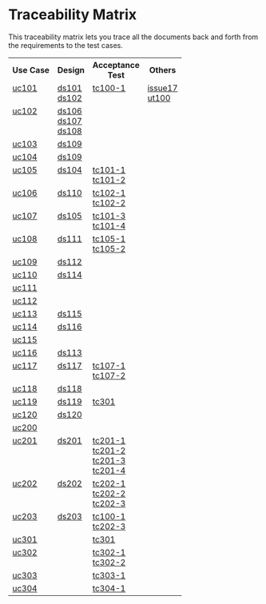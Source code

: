Traceability Matrix
===================

This traceability matrix lets you trace all the documents
back and forth from the requirements to the test cases.

<table>
  <tr><th>Use Case<th>Design<th>Acceptance<br>Test<th>Others
  <tr>
    <td valign='top'><a href="../use-cases/uc101-registeration.md">uc101</a>
    <td valign='top'>
      <a href="../designs/ds101-registration-home-page.md">ds101</a><br>
      <a href="../designs/ds102-registration-form.md">ds102</a>
    <td valign='top'>
      <a href="../test-cases/acceptance/tc100-registration/1-customer-registration.md">tc100-1</a>
    <td valign='top'>
      <a href="../test-cases/unit/issue17-date-of-birth.md">issue17</a><br>
      <a href="../test-cases/unit/ut100-register-company-checkbox.md">ut100</a>
  <tr>
    <td valign='top'><a href="../use-cases/uc102-edit-personal-information.md">uc102</a>
    <td valign='top'>
      <a href="../designs/ds106-account-information-page.md">ds106</a><br>
      <a href="../designs/ds107-edit-account-information-page.md">ds107</a><br>
      <a href="../designs/ds108-edit-account-information-confirmation-page.md">ds108</a>
    <td>
    <td>
  <tr>
    <td valign='top'><a href="../use-cases/uc103-add-agency.md">uc103</a>
    <td valign='top'>
      <a href="../designs/ds109-agency-management-page.md">ds109</a>
    <td>
    <td>
  <tr>
    <td valign='top'><a href="../use-cases/uc104-revoke-agency-permission.md">uc104</a>
    <td valign='top'>
      <a href="../designs/ds109-agency-management-page.md">ds109</a>
    <td>
    <td>
  <tr>
    <td valign='top'><a href="../use-cases/uc105-entrepreneur-view-all-request.md">uc105</a>
    <td valign='top'>
      <a href="../designs/ds104-view-all-request-status.md">ds104</a>
    <td valign='top'>
      <a href="../test-cases/acceptance/tc101-entrepreneur-view-all-request/1-entrepreneur-view-all-request.md">tc101-1</a><br>
      <a href="../test-cases/acceptance/tc101-entrepreneur-view-all-request/2-entrepreneur-view-all-request.md">tc101-2</a>
    <td>
  <tr>
    <td valign='top'><a href="../use-cases/uc106-request-gmo-certificate.md">uc106</a>
    <td valign='top'>
      <a href="../designs/ds110-create-certificate-request-form.md">ds110</a>
    <td valign='top'>
      <a href="../test-cases/acceptance/tc102-request-gmo-certificate/1-entrepreneur-create-request.md">tc102-1</a><br>
      <a href="../test-cases/acceptance/tc102-request-gmo-certificate/2-entrepreneur-create-request.md">tc102-2</a>
    <td>
  <tr>
    <td valign='top'><a href="../use-cases/uc107-view-request-detail.md">uc107</a>
    <td valign='top'>
      <a href="../designs/ds105-view-request-information.md">ds105</a>
    <td valign='top'>
      <a href="../test-cases/acceptance/tc101-entrepreneur-view-all-request/3-entrepreneur-view-detail.md">tc101-3</a><br>
      <a href="../test-cases/acceptance/tc101-entrepreneur-view-all-request/4-entrepreneur-view-detail.md">tc101-4</a>
    <td>
  <tr>
    <td valign='top'><a href="../use-cases/uc108-staff-list-all-request.md">uc108</a>
    <td valign='top'>
      <a href="../designs/ds111-view-all-request.md">ds111</a>
    <td valign='top'>
      <a href="../test-cases/acceptance/tc105-staff-list-all-request/1-staff-view-request.md">tc105-1</a><br>
      <a href="../test-cases/acceptance/tc105-staff-list-all-request/2-staff-view-request-no-data.md">tc105-2</a>
    <td>
  <tr>
    <td valign='top'><a href="../use-cases/uc109-update-request-status.md">uc109</a>
    <td valign='top'>
      <a href="../designs/ds112-view-request-information.md">ds112</a>
    <td>
    <td>
  <tr>
    <td valign='top'><a href="../use-cases/uc110-send-lab-task-form.md">uc110</a>
    <td valign='top'>
      <a href="../designs/ds114-create-lab-task-form.md">ds114</a>
    <td>
    <td>
  <tr>
    <td valign='top'><a href="../use-cases/uc111-check-laboratory-status.md">uc111</a>
    <td>
    <td>
    <td>
  <tr>
    <td valign='top'><a href="../use-cases/uc112-view-lab-report.md">uc112</a>
    <td>
    <td>
    <td>
  <tr>
    <td valign='top'><a href="../use-cases/uc113-create-and-sign-certificate.md">uc113</a>
    <td valign='top'>
      <a href="../designs/ds115-create-certification-form.md">ds115</a>
    <td>
    <td>
  <tr>
    <td valign='top'><a href="../use-cases/uc114-create-and-sign-analysis-of-report.md">uc114</a>
    <td valign='top'>
      <a href="../designs/ds116-create-analysis-of-report.md">ds116</a>
    <td>
    <td>
  <tr>
    <td valign='top'><a href="../use-cases/uc115-create-an-invoice.md">uc115</a>
    <td>
    <td>
    <td>
  <tr>
    <td valign='top'><a href="../use-cases/uc116-create-a-receipt.md">uc116</a>
    <td valign='top'>
      <a href="../designs/ds113-create-receipt-form.md">ds113</a>
    <td>
    <td>
  <tr>
    <td valign='top'><a href="../use-cases/uc117-lab-staff-list-request.md">uc117</a>
    <td valign='top'>
      <a href="../designs/ds117-view-all-lab-task.md">ds117</a>
    <td valign='top'>
      <a href="../test-cases/acceptance/tc107-lab-staff-list-request/1-lab-staff-list-request.md">tc107-1</a><br>
      <a href="../test-cases/acceptance/tc107-lab-staff-list-request/2-lab-staff-list-request-no-data.md">tc107-2</a>
    <td>
  <tr>
    <td valign='top'><a href="../use-cases/uc118-change-lab-requests-status.md">uc118</a>
    <td valign='top'>
      <a href="../designs/ds118-view-lab-task.md">ds118</a>
    <td>
    <td>
  <tr>
    <td valign='top'><a href="../use-cases/uc119-upload-labs-document.md">uc119</a>
    <td valign='top'>
      <a href="../designs/ds119-upload-lab-result.md">ds119</a>
    <td valign='top'>
      <a href="../test-cases/acceptance/tc301-upload-lab-result/upload-file.md">tc301</a>
    <td>
  <tr>
    <td valign='top'><a href="../use-cases/uc120-send-the-labs-result.md">uc120</a>
    <td valign='top'>
      <a href="../designs/ds120-lab-request-completion-page.md">ds120</a>
    <td>
    <td>
  <tr>
    <td valign='top'><a href="../use-cases/uc200-template.md">uc200</a>
    <td>
    <td>
    <td>
  <tr>
    <td valign='top'><a href="../use-cases/uc201-search-for-request.md">uc201</a>
    <td valign='top'>
      <a href="../designs/ds201-search-for-request.md">ds201</a>
    <td valign='top'>
      <a href="../test-cases/acceptance/tc201-search/1-search-by-request-id.md">tc201-1</a><br>
      <a href="../test-cases/acceptance/tc201-search/2-search-by-importer-name.md">tc201-2</a><br>
      <a href="../test-cases/acceptance/tc201-search/3-search-by-requester.md">tc201-3</a><br>
      <a href="../test-cases/acceptance/tc201-search/4-search-not-found.md">tc201-4</a>
    <td>
  <tr>
    <td valign='top'><a href="../use-cases/uc202-login.md">uc202</a>
    <td valign='top'>
      <a href="../designs/ds202-login.md">ds202</a>
    <td valign='top'>
      <a href="../test-cases/acceptance/tc202-login/1-correct.md">tc202-1</a><br>
      <a href="../test-cases/acceptance/tc202-login/2-invalid-username.md">tc202-2</a><br>
      <a href="../test-cases/acceptance/tc202-login/3-invalid-password.md">tc202-3</a>
    <td>
  <tr>
    <td valign='top'><a href="../use-cases/uc203-send-email-after-registration.md">uc203</a>
    <td valign='top'>
      <a href="../designs/ds203-send-email-after-registration.md">ds203</a>
    <td valign='top'>
      <a href="../test-cases/acceptance/tc100-registration/1-customer-registration.md">tc100-1</a><br>
      <a href="../test-cases/acceptance/tc202-login/3-invalid-password.md">tc202-3</a>
    <td>
  <tr>
    <td valign='top'><a href="../use-cases/uc301-upload-lab-result.md">uc301</a>
    <td>
    <td valign='top'>
      <a href="../test-cases/acceptance/tc301-upload-lab-result/upload-file.md">tc301</a>
    <td>
  <tr>
    <td valign='top'><a href="../use-cases/uc302-request-non-gmo-certificate.md">uc302</a>
    <td>
    <td valign='top'>
      <a href="../test-cases/acceptance/tc302-request-non-gmo-certificate/1-domestic-non-gmo-request-customer.md">tc302-1</a><br>
      <a href="../test-cases/acceptance/tc302-request-non-gmo-certificate/2-domestic-non-gmo-request-agency.md">tc302-2</a>
    <td>
  <tr>
    <td valign='top'><a href="../use-cases/uc303-entrepreneur-check-121-122.md">uc303</a>
    <td>
    <td valign='top'>
      <a href="../test-cases/acceptance/tc303-entrepreneur-check-121-122/1-entrepreneur-check-121-122.md">tc303-1</a>
    <td>
  <tr>
    <td valign='top'><a href="../use-cases/uc304-Staff-check-Certificant-for-entrepreneur.md">uc304</a>
    <td>
    <td valign='top'>
      <a href="../test-cases/acceptance/tc304-Staff-check-Certificant-for-entrepreneur/1-request-for-entrepreneur-documents.md">tc304-1</a>
    <td>
</table>
